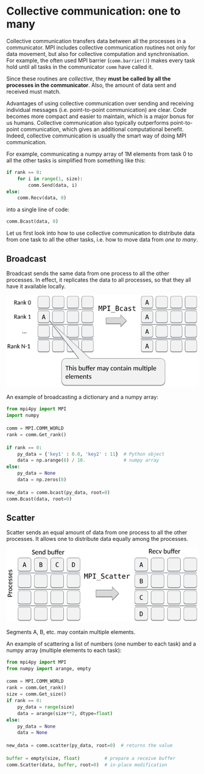 <!-- Title: Collective communication: one to many -->

<!-- Short description:

In this article we discuss the basic idea of collective communication and how
to use collective communication to distribute data from one task to all the
others.

-->


# Collective communication: one to many

Collective communication transfers data between all the processes in a
communicator. MPI includes collective communication routines not only for
data movement, but also for collective computation and synchronisation. For
example, the often used MPI barrier (`comm.barrier()`) makes every task hold
until all tasks in the communicator `comm` have called it.

Since these routines are *collective*, they **must be called by all the
processes in the communicator**. Also, the amount of data sent and received
must match.

Advantages of using collective communication over sending and receiving
individual messages (i.e. point-to-point communication) are clear. Code
becomes more compact and easier to maintain, which is a major bonus for us
humans. Collective communication also typically outperforms point-to-point
communication, which gives an additional computational benefit. Indeed,
collective communication is usually the smart way of doing MPI communication.

For example, communicating a numpy array of 1M elements from task 0 to all
the other tasks is simplified from something like this:
```python
if rank == 0:
    for i in range(1, size):
        comm.Send(data, i)
else:
    comm.Recv(data, 0)
```

into a single line of code:
```python
comm.Bcast(data, 0)
```

Let us first look into how to use collective communication to distribute data
from one task to all the other tasks, i.e. how to move data from *one to many*.


## Broadcast

Broadcast sends the same data from one process to all the other processes. In
effect, it replicates the data to all processes, so that they all have it
available locally.

![](../../img/mpi-bcast.png)

An example of broadcasting a dictionary and a numpy array:
```python
from mpi4py import MPI
import numpy

comm = MPI.COMM_WORLD
rank = comm.Get_rank()

if rank == 0:
    py_data = {'key1' : 0.0, 'key2' : 11}  # Python object
    data = np.arange(8) / 10.              # numpy array
else:
    py_data = None
    data = np.zeros(8)

new_data = comm.bcast(py_data, root=0)
comm.Bcast(data, root=0)
```


## Scatter

Scatter sends an equal amount of data from one process to all the other
processes. It allows one to distribute data equally among the processes.

![](../../img/mpi-scatter.png)

Segments A, B, etc. may contain multiple elements.

An example of scattering a list of numbers (one number to each task) and a
numpy array (multiple elements to each task):
```python
from mpi4py import MPI
from numpy import arange, empty

comm = MPI.COMM_WORLD
rank = comm.Get_rank()
size = comm.Get_size()
if rank == 0:
    py_data = range(size)
    data = arange(size**2, dtype=float)
else:
    py_data = None
    data = None

new_data = comm.scatter(py_data, root=0)  # returns the value

buffer = empty(size, float)         # prepare a receive buffer
comm.Scatter(data, buffer, root=0)  # in-place modification
```
